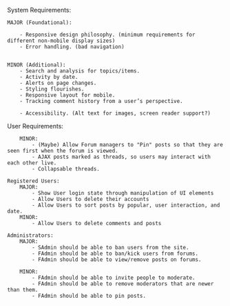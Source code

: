 System Requirements:

    MAJOR (Foundational):
        
        - Responsive design philosophy. (minimum requirements for different non-mobile display sizes)
        - Error handling. (bad navigation)
    

    MINOR (Additional):
        - Search and analysis for topics/items.
        - Activity by date.
        - Alerts on page changes.
        - Styling flourishes.
        - Responsive layout for mobile.
        - Tracking comment history from a user’s perspective.

        - Accessibility. (Alt text for images, screen reader support?)
        
User Requirements:

    
        MINOR:
            - (Maybe) Allow Forum managers to "Pin" posts so that they are seen first when the forum is viewed.
            - AJAX posts marked as threads, so users may interact with each other live.
            - Collapsable threads.

    Registered Users:
        MAJOR:
            - Show User login state through manipulation of UI elements
            - Allow Users to delete their accounts
            - Allow Users to sort posts by popular, user interaction, and date.
        MINOR:
            - Allow Users to delete comments and posts

    Administrators:
        MAJOR:
            - SAdmin should be able to ban users from the site.
            - FAdmin should be able to ban/kick users from forums.
            - FAdmin should be able to view/remove posts on forums.
            
        MINOR:
            - FAdmin should be able to invite people to moderate. 
            - FAdmin should be able to remove moderators that are newer than them.
            - FAdmin should be able to pin posts.

